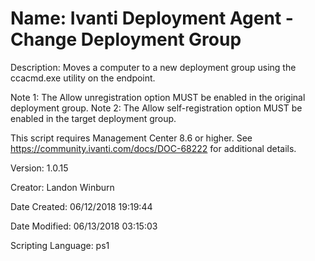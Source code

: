 ﻿# Name: Ivanti Deployment Agent - Change Deployment Group

Description: Moves a computer to a new deployment group using the ccacmd.exe utility on the endpoint. 

Note 1: The Allow unregistration option MUST be enabled in the original deployment group.
Note 2: The Allow self-registration option MUST be enabled in the target deployment group.

This script requires Management Center 8.6 or higher.
See https://community.ivanti.com/docs/DOC-68222 for additional details.

Version: 1.0.15

Creator: Landon Winburn

Date Created: 06/12/2018 19:19:44

Date Modified: 06/13/2018 03:15:03

Scripting Language: ps1


